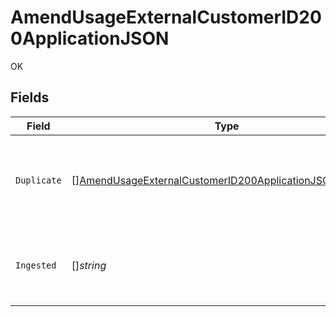 # AmendUsageExternalCustomerID200ApplicationJSON

OK


## Fields

| Field                                                                                                                                           | Type                                                                                                                                            | Required                                                                                                                                        | Description                                                                                                                                     |
| ----------------------------------------------------------------------------------------------------------------------------------------------- | ----------------------------------------------------------------------------------------------------------------------------------------------- | ----------------------------------------------------------------------------------------------------------------------------------------------- | ----------------------------------------------------------------------------------------------------------------------------------------------- |
| `Duplicate`                                                                                                                                     | [][AmendUsageExternalCustomerID200ApplicationJSONDuplicate](../../models/operations/amendusageexternalcustomerid200applicationjsonduplicate.md) | :heavy_minus_sign:                                                                                                                              | An array of strings, corresponding to idempotency_key's marked as duplicates (previously ingested)                                              |
| `Ingested`                                                                                                                                      | []*string*                                                                                                                                      | :heavy_minus_sign:                                                                                                                              | An array of strings, corresponding to idempotency_key's which were successfully ingested.                                                       |